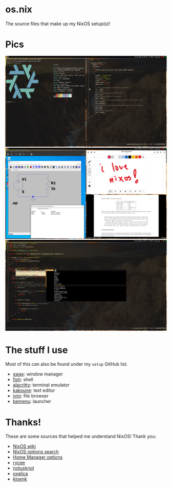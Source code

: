 # os.nix
The source files that make up my NixOS setup(s)!

# Pics
![Tiling terminals](pie/imgs/setup-1.png)
![VM, rnote, zathura](pie/imgs/setup-2.png)
![Launcher, kakoune](pie/imgs/setup-3.png)

# The stuff I use
Most of this can also be found under my `setup` GitHub list.
- [sway](https://github.com/swaywm/sway): window manager
- [fish](https://github.com/fish-shell/fish-shell): shell
- [alacritty](https://github.com/alacritty/alacritty): terminal emulator
- [kakoune](https://github.com/jarun/nnn): text editor
- [nnn](https://github.com/mawww/kakoune): file browser
- [bemenu](https://github.com/Cloudef/bemenu): launcher

# Thanks!
These are some sources that helped me understand NixOS! Thank you:
- [NixOS wiki](https://nixos.wiki/wiki/Flakes#Flake_schema)
- [NixOS options search](https://search.nixos.org/options)
- [Home Manager options](https://nix-community.github.io/home-manager/options.html)
- [rycee](https://git.sr.ht/~rycee/configurations)
- [notusknot](https://github.com/notusknot/dotfiles-nix)
- [oxalica](https://github.com/oxalica/nixos-config)
- [kloenk](https://github.com/Kloenk/nix)
